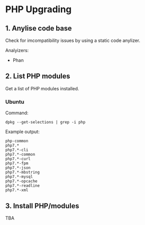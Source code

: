 # PHP Upgrading

## 1. Anylise code base
Check for imcompatibility issues by using a static code anylizer.

Analyizers:
* Phan

## 2. List PHP modules
Get a list of PHP modules installed.

### Ubuntu
Command:
```
dpkg --get-selections | grep -i php
```

Example output:
```
php-common
php7.*
php7.*-cli
php7.*-common
php7.*-curl
php7.*-fpm
php7.*-json
php7.*-mbstring
php7.*-mysql
php7.*-opcache
php7.*-readline
php7.*-xml
```

## 3. Install PHP/modules
TBA
